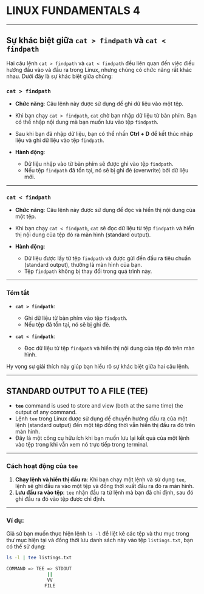 ﻿# LINUX FUNDAMENTALS 4

---

## Sự khác biệt giữa `cat > findpath` và `cat < findpath`

Hai câu lệnh `cat > findpath` và `cat < findpath` đều liên quan đến việc điều hướng đầu vào và đầu ra trong Linux, nhưng chúng có chức năng rất khác nhau. Dưới đây là sự khác biệt giữa chúng:

### `cat > findpath`

- **Chức năng**: Câu lệnh này được sử dụng để ghi dữ liệu vào một tệp.
- Khi bạn chạy `cat > findpath`, `cat` chờ bạn nhập dữ liệu từ bàn phím. Bạn có thể nhập nội dung mà bạn muốn lưu vào tệp `findpath`.
- Sau khi bạn đã nhập dữ liệu, bạn có thể nhấn **Ctrl + D** để kết thúc nhập liệu và ghi dữ liệu vào tệp `findpath`.

- **Hành động**: 
  - Dữ liệu nhập vào từ bàn phím sẽ được ghi vào tệp `findpath`. 
  - Nếu tệp `findpath` đã tồn tại, nó sẽ bị ghi đè (overwrite) bởi dữ liệu mới.

---

### `cat < findpath`

- **Chức năng**: Câu lệnh này được sử dụng để đọc và hiển thị nội dung của một tệp.
- Khi bạn chạy `cat < findpath`, `cat` sẽ đọc dữ liệu từ tệp `findpath` và hiển thị nội dung của tệp đó ra màn hình (standard output).

- **Hành động**:
  - Dữ liệu được lấy từ tệp `findpath` và được gửi đến đầu ra tiêu chuẩn (standard output), thường là màn hình của bạn. 
  - Tệp `findpath` không bị thay đổi trong quá trình này.

---

### Tóm tắt

- **`cat > findpath`**:
  - Ghi dữ liệu từ bàn phím vào tệp `findpath`.
  - Nếu tệp đã tồn tại, nó sẽ bị ghi đè.

- **`cat < findpath`**:
  - Đọc dữ liệu từ tệp `findpath` và hiển thị nội dung của tệp đó trên màn hình.

Hy vọng sự giải thích này giúp bạn hiểu rõ sự khác biệt giữa hai câu lệnh.

---

## STANDARD OUTPUT TO A FILE (TEE)

- **`tee`** command is used to store and view (both at the same time) the output of any command.
- Lệnh `tee` trong Linux được sử dụng để chuyển hướng đầu ra của một lệnh (standard output) đến một tệp đồng thời vẫn hiển thị đầu ra đó trên màn hình.
- Đây là một công cụ hữu ích khi bạn muốn lưu lại kết quả của một lệnh vào tệp trong khi vẫn xem nó trực tiếp trong terminal.

---

### Cách hoạt động của `tee`

1. **Chạy lệnh và hiển thị đầu ra**: Khi bạn chạy một lệnh và sử dụng `tee`, lệnh sẽ ghi đầu ra vào một tệp và đồng thời xuất đầu ra đó ra màn hình.
2. **Lưu đầu ra vào tệp**: `tee` nhận đầu ra từ lệnh mà bạn đã chỉ định, sau đó ghi đầu ra đó vào tệp được chỉ định.

---

### Ví dụ:

Giả sử bạn muốn thực hiện lệnh `ls -l` để liệt kê các tệp và thư mục trong thư mục hiện tại và đồng thời lưu danh sách này vào tệp `listings.txt`, bạn có thể sử dụng:

```bash
ls -l | tee listings.txt

COMMAND => TEE => STDOUT
               ||
               VV
              FILE

